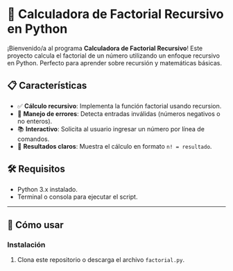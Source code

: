 # 🧮 Calculadora de Factorial Recursivo en Python

¡Bienvenido/a al programa **Calculadora de Factorial Recursivo**! Este proyecto calcula el factorial de un número utilizando un enfoque recursivo en Python. Perfecto para aprender sobre recursión y matemáticas básicas.

## 📋 Características

- ✅ **Cálculo recursivo**: Implementa la función factorial usando recursion.
- 🚨 **Manejo de errores**: Detecta entradas inválidas (números negativos o no enteros).
- 📚 **Interactivo**: Solicita al usuario ingresar un número por línea de comandos.
- 🎯 **Resultados claros**: Muestra el cálculo en formato `n! = resultado`.

## 🛠️ Requisitos

- Python 3.x instalado.
- Terminal o consola para ejecutar el script.

---

## 🚀 Cómo usar

### Instalación
1. Clona este repositorio o descarga el archivo `factorial.py`.